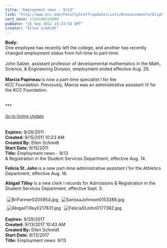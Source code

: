 ```yaml
---
title: "Employment news - 9/13"
link: "http://www.kcc.edu/FacultyStaff/update/Lists/Announcements/DispForm.aspx?ID=444"
sort_date: 1316100234000
pubDate: "15 Sep 2011 15:23:54 GMT"
creator: "Ellen Schmidt"
---
```


<div><b>Body:</b> <div class="ExternalClassA3815DCBF73840BFB7CD59EAC4A384BA">
<div>One employee has recently left the college, and another has recently changed employment status from full-time to part-time.</div>
<div> </div>
<div>John Salzer, assistant professor of developmental mathematics in the Math, Science, &amp; Engineering Division, employment ended effective Aug. 26.</div>
<div><br /><strong>Marcia Papineau </strong>is now a part-time specialist I for the  <br />KCC Foundation. Previously, Marcia was an administrative assistant IV for the KCC Foundation.<br /></div></div>
<div> </div>
<div> </div>
<div>***</div>
<div> </div>
<div>
<div><font size="2"><a href="/FacultyStaff/update/Pages/dailyupdate.aspx">Go to Online Update</a></font></div>
<div><font size="2"></font> </div>
<div> </div></div></div>
<div><b>Expires:</b> 9/26/2011</div>
<div><b>Created:</b> 9/15/2011 10:23 AM</div>
<div><b>Created By:</b> Ellen Schmidt</div>
<div><b>Start Date:</b> 9/15/2011</div>
<div><b>Title:</b> Employment news - 9/13</div>
&amp; Registration in the Student Services Department, effective Aug. 14.</p>
<p><strong>Felicia St. John </strong>is a new part-time administrative assistant I for the Athletics Department, effective Aug. 16.</p>
<p><strong>Abigail Tilley</strong> is a new clerk I records for Admissions &amp; Registration in the Student Services Department, effective Sept. 5.</p>
<p><img alt="BriFarmer0205954.jpg" src="/FacultyStaff/update/Documents/BriFarmer0205954.jpg" style="vertical-align:auto;float:left;margin:5px" /><img alt="SarissaJohnson0153288.jpg" src="/FacultyStaff/update/Documents/SarissaJohnson0153288.jpg" style="margin:5px" /><img alt="AbigailTilley0217831.jpg" src="/FacultyStaff/update/Documents/AbigailTilley0217831.jpg" style="margin:5px" /><img alt="FeliciaStJohn0177382.jpg" src="/FacultyStaff/update/Documents/FeliciaStJohn0177382.jpg" style="margin:5px" /></p></div></div>
<div><b>Expires:</b> 9/29/2017</div>
<div><b>Created:</b> 9/13/2017 10:43 AM</div>
<div><b>Created By:</b> Ellen Schmidt</div>
<div><b>Start Date:</b> 9/13/2017</div>
<div><b>Title:</b> Employment news: 9/13</div>
